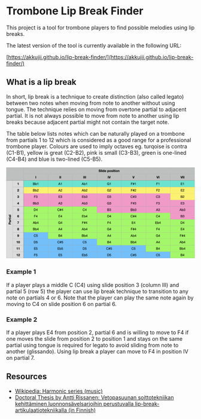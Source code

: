# Trombone Lip Break Finder

This project is a tool for trombone players to find possible melodies using lip breaks.

The latest version of the tool is currently available in the following URL:

[https://akkujii.github.io/lip-break-finder/](https://akkujii.github.io/lip-break-finder/)

## What is a lip break

In short, lip break is a technique to create distinction (also called legato) between two notes when moving from note to another without using tongue. The technique relies on moving from overtone partial to adjacent partial. It is not always possible to move from note to another using lip breaks because adjacent partial might not contain the target note.

The table below lists notes which can be naturally played on a trombone from partials 1 to 12 which is considered as a good range for a professional trombone player. Colours are used to imply octaves eg. turqoise is contra (C1-B1), yellow is great (C2-B2), pink is small (C3-B3), green is one-lined (C4-B4) and blue is two-lined (C5-B5).

![Trombone notes for different partials and slide positions](partialsandslidepositions.png "A table showing trombone notes for different partials and slide positions")

### Example 1

If a player plays a middle C (C4) using slide position 3 (column III) and partial 5 (row 5) the player can use lip break technique to transition to any note on partials 4 or 6. Note that the player can play the same note again by moving to C4 on slide position 6 on partial 6.

### Example 2

If a player plays E4 from position 2, partial 6 and is willing to move to F4 if one moves the slide from position 2 to position 1 and stays on the same partial using tongue is required for legato to avoid sliding from note to another (glissando). Using lip break a player can move to F4 in position IV on partial 7.

## Resources

- [Wikipedia: Harmonic series (music)](https://en.wikipedia.org/wiki/Harmonic_series_(music))
- [Doctoral Thesis by Antti Rissanen: Vetopasuunan soittotekniikan kehittäminen luonnonsävelsarjoihin perustuvalla lip-break-artikulaatiotekniikalla (in Finnish)](https://taju.uniarts.fi/handle/10024/6636)
